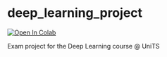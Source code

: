 # deep_learning_project
[![Open In Colab](https://colab.research.google.com/assets/colab-badge.svg)](https://colab.research.google.com/github/peiva-git/deep_learning_project/blob/main/deep_learning_project.ipynb)

Exam project for the Deep Learning course @ UniTS
